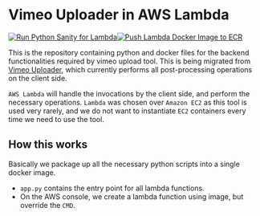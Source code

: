 # Vimeo Uploader in AWS Lambda

[![Run Python Sanity for Lambda](https://github.com/davidjeong/vimeo-uploader/actions/workflows/lambda-python-sanity.yml/badge.svg?branch=main)](https://github.com/davidjeong/vimeo-uploader/actions/workflows/lambda-python-sanity.yml)[![Push Lambda Docker Image to ECR](https://github.com/davidjeong/vimeo-uploader/actions/workflows/lambda-docker-push-ecr.yml/badge.svg?branch=main)](https://github.com/davidjeong/vimeo-uploader/actions/workflows/lambda-docker-push-ecr.yml)

This is the repository containing python and docker files for the backend functionalities required by vimeo upload tool.
This is being migrated from [Vimeo Uploader](https://github.com/davidjeong/vimeo_uploader), which currently performs
all post-processing operations on the client side.

`AWS Lambda` will handle the invocations by the client side, and perform the necessary operations. `Lambda` was chosen over
`Amazon EC2` as this tool is used very rarely, and we do not want to instantiate `EC2` containers every time we need to use the
tool.

## How this works
Basically we package up all the necessary python scripts into
a single docker image.
- `app.py` contains the entry point for all lambda functions.
- On the AWS console, we create a lambda function using image, but override the `CMD`.